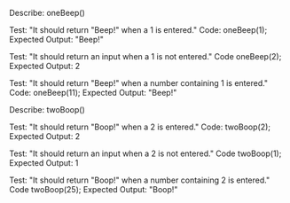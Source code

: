 Describe: oneBeep()

Test: "It should return "Beep!" when a 1 is entered."
Code: oneBeep(1);
Expected Output: "Beep!"

Test: "It should return an input when a 1 is not entered."
Code oneBeep(2);
Expected Output: 2

Test: "It should return "Beep!" when a number containing 1 is entered."
Code: oneBeep(11);
Expected Output: "Beep!"

Describe: twoBoop()

Test: "It should return "Boop!" when a 2 is entered."
Code: twoBoop(2);
Expected Output: 2

Test: "It should return an input when a 2 is not entered."
Code twoBoop(1);
Expected Output: 1

Test: "It should return "Boop!" when a number containing 2 is entered."
Code twoBoop(25);
Expected Output: "Boop!"
